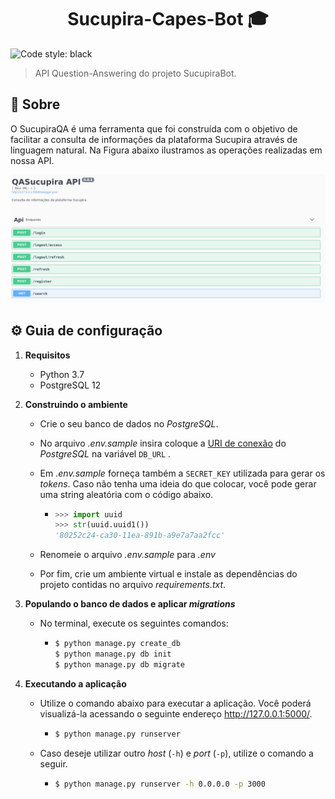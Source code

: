 <h1 align="center">Sucupira-Capes-Bot 🎓</h1>

![Code style: black](https://img.shields.io/badge/code%20style-black-000000.svg?style=flat-square)


> API Question-Answering do projeto SucupiraBot.

## 📖 Sobre

O SucupiraQA é uma ferramenta que foi construída com o objetivo de facilitar a consulta de informações da plataforma Sucupira através de linguagem natural. Na Figura abaixo ilustramos as operações realizadas em nossa API.

<img src="QASucupira-API.png" alt="QASucupira API" style="zoom:80%;" />

## ⚙️ Guia de configuração

1. **Requisitos**

   - Python 3.7
   - PostgreSQL 12

2. **Construindo o ambiente**

   - Crie o seu banco de dados no *PostgreSQL*.

   - No arquivo *.env.sample* insira coloque a [URI de conexão](https://www.postgresql.org/docs/current/libpq-connect.html#LIBPQ-CONNSTRING) do *PostgreSQL* na variável `DB_URL` .

   - Em *.env.sample* forneça também a `SECRET_KEY` utilizada para gerar os *tokens*. Caso não tenha uma ideia do que colocar, você pode gerar uma string aleatória com o código abaixo.

     - ```python
       >>> import uuid
       >>> str(uuid.uuid1())
       '80252c24-ca30-11ea-891b-a9e7a7aa2fcc'
       ```

   - Renomeie o arquivo *.env.sample* para *.env*

   - Por fim, crie um ambiente virtual e instale as dependências do projeto contidas no arquivo *requirements.txt*.

3. **Populando o banco de dados e aplicar *migrations***

   - No terminal, execute os seguintes comandos:

     - ```sh
       $ python manage.py create_db
       $ python manage.py db init
       $ python manage.py db migrate
       ```

4. **Executando a aplicação**

   - Utilize o comando abaixo para executar a aplicação. Você poderá  visualizá-la acessando o seguinte endereço http://127.0.0.1:5000/.

     - ```sh
       $ python manage.py runserver
       ```

   - Caso deseje utilizar outro *host* (`-h`) e *port* (`-p`), utilize o comando a seguir.

     - ```sh
       $ python manage.py runserver -h 0.0.0.0 -p 3000
       ```

